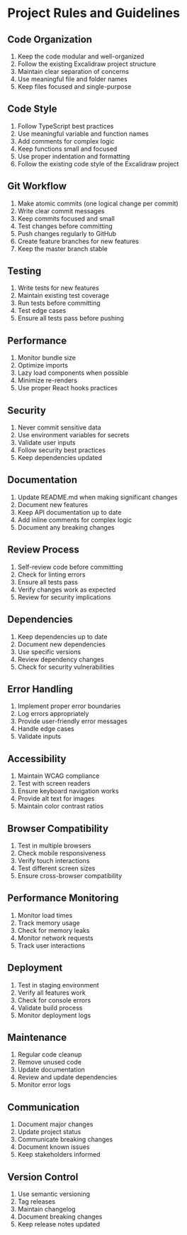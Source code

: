 # Project Rules and Guidelines

## Code Organization
1. Keep the code modular and well-organized
2. Follow the existing Excalidraw project structure
3. Maintain clear separation of concerns
4. Use meaningful file and folder names
5. Keep files focused and single-purpose

## Code Style
1. Follow TypeScript best practices
2. Use meaningful variable and function names
3. Add comments for complex logic
4. Keep functions small and focused
5. Use proper indentation and formatting
6. Follow the existing code style of the Excalidraw project

## Git Workflow
1. Make atomic commits (one logical change per commit)
2. Write clear commit messages
3. Keep commits focused and small
4. Test changes before committing
5. Push changes regularly to GitHub
6. Create feature branches for new features
7. Keep the master branch stable

## Testing
1. Write tests for new features
2. Maintain existing test coverage
3. Run tests before committing
4. Test edge cases
5. Ensure all tests pass before pushing

## Performance
1. Monitor bundle size
2. Optimize imports
3. Lazy load components when possible
4. Minimize re-renders
5. Use proper React hooks practices

## Security
1. Never commit sensitive data
2. Use environment variables for secrets
3. Validate user inputs
4. Follow security best practices
5. Keep dependencies updated

## Documentation
1. Update README.md when making significant changes
2. Document new features
3. Keep API documentation up to date
4. Add inline comments for complex logic
5. Document any breaking changes

## Review Process
1. Self-review code before committing
2. Check for linting errors
3. Ensure all tests pass
4. Verify changes work as expected
5. Review for security implications

## Dependencies
1. Keep dependencies up to date
2. Document new dependencies
3. Use specific versions
4. Review dependency changes
5. Check for security vulnerabilities

## Error Handling
1. Implement proper error boundaries
2. Log errors appropriately
3. Provide user-friendly error messages
4. Handle edge cases
5. Validate inputs

## Accessibility
1. Maintain WCAG compliance
2. Test with screen readers
3. Ensure keyboard navigation works
4. Provide alt text for images
5. Maintain color contrast ratios

## Browser Compatibility
1. Test in multiple browsers
2. Check mobile responsiveness
3. Verify touch interactions
4. Test different screen sizes
5. Ensure cross-browser compatibility

## Performance Monitoring
1. Monitor load times
2. Track memory usage
3. Check for memory leaks
4. Monitor network requests
5. Track user interactions

## Deployment
1. Test in staging environment
2. Verify all features work
3. Check for console errors
4. Validate build process
5. Monitor deployment logs

## Maintenance
1. Regular code cleanup
2. Remove unused code
3. Update documentation
4. Review and update dependencies
5. Monitor error logs

## Communication
1. Document major changes
2. Update project status
3. Communicate breaking changes
4. Document known issues
5. Keep stakeholders informed

## Version Control
1. Use semantic versioning
2. Tag releases
3. Maintain changelog
4. Document breaking changes
5. Keep release notes updated 